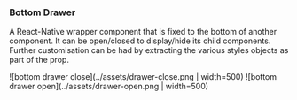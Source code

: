 ### Bottom Drawer
A React-Native wrapper component that is fixed to the bottom of another component.
It can be open/closed to display/hide its child components. Further customisation can
be had by extracting the various styles objects as part of the prop.

![bottom drawer close](../assets/drawer-close.png | width=500) ![bottom drawer open](../assets/drawer-open.png | width=500)